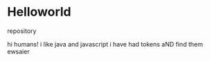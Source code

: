 # Helloworld
repository

hi humans!
i like java and javascript
i have had tokens aND find them ewsaier
